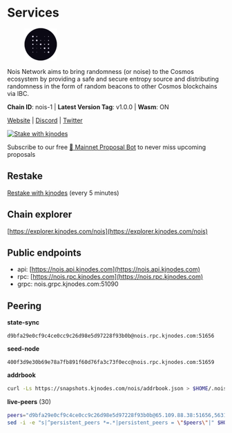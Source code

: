 # Services

<figure><img src="https://raw.githubusercontent.com/kj89/cosmos-images/main/logos/nois.png" alt=""><figcaption></figcaption></figure>

Nois Network aims to bring randomness (or noise)  to the Cosmos ecosystem by providing a safe and  secure entropy source and distributing randomness  in the form of random beacons to other Cosmos blockchains via IBC.

**Chain ID**: nois-1 | **Latest Version Tag**: v1.0.0 | **Wasm**: ON

[Website](https://nois.network) | [Discord](https://discord.gg/dHdpwtEb6F) | [Twitter](https://twitter.com/NoisRNG)

[![Stake with kjnodes](https://i.ibb.co/cr44Q8j/button-stake-with-kjnodes.png)](https://restake.app/nois/noisvaloper1fe7ju873fkknmfrmytaft93y5rlf0xcrqtp39k)

Subscribe to our free [🤖 Mainnet Proposal Bot](https://t.me/kjnodes_proposal_bot) to never miss upcoming proposals

## Restake

[Restake with kjnodes](https://restake.app/nois/noisvaloper1fe7ju873fkknmfrmytaft93y5rlf0xcrqtp39k) (every 5 minutes)
## Chain explorer
[https://explorer.kjnodes.com/nois](https://explorer.kjnodes.com/nois)

## Public endpoints

* api: [https://nois.api.kjnodes.com](https://nois.api.kjnodes.com)
* rpc: [https://nois.rpc.kjnodes.com](https://nois.rpc.kjnodes.com)
* grpc: nois.grpc.kjnodes.com:51090

## Peering

**state-sync**

```text
d9bfa29e0cf9c4ce0cc9c26d98e5d97228f93b0b@nois.rpc.kjnodes.com:51656
```

**seed-node**

```text
400f3d9e30b69e78a7fb891f60d76fa3c73f0ecc@nois.rpc.kjnodes.com:51659
```

**addrbook**
```bash
curl -Ls https://snapshots.kjnodes.com/nois/addrbook.json > $HOME/.noisd/config/addrbook.json
```

**live-peers** (30)
```bash
peers="d9bfa29e0cf9c4ce0cc9c26d98e5d97228f93b0b@65.109.88.38:51656,563162895c3152ba7c46b115cd79f5d75017e9dc@65.108.138.80:17356,95eeb1ac374e4144b05b36f6c5986472e7ef698f@135.181.209.51:26786,1893178693fc4e376f8c093ae30e44e27619f79c@198.244.213.94:25156,8ec2fee6c37c07cc5af57ec870015a0191d4707d@65.108.65.36:51656,483678c263d8ceb45b11e450628928d05c641187@194.163.167.138:60656,b26e5ac4afbadf96ad31ee3aeb5e6557f2894037@65.108.199.222:30656,922d90c7ef1840c984fcfa387a491c8d3c4481dc@65.108.141.109:55656,9d21af60ad2568ffcb55a0bd0eb03b6cfa2644c5@49.12.120.113:26656,c86b0c3ffb4fa65b188ac68d2872a9d91559bce1@65.21.55.133:26656,6eb54f48d03c2da8ab354c99ba25c80ccdeb5127@37.27.0.53:26656,2e1d9305a5be27fc708ea7bc2fade939be1259e6@65.108.82.62:51656,5cb88ba0649f0ae6e7bb7df9aa6a630702bd3643@91.107.192.45:26656,acf21becb9397db3dc7ad29cd11993c8869d0ad3@65.21.52.246:26656,1f11007b46c24a24cdceba685e6c47d783ba2a09@46.4.50.247:51656,0b4857a716ff7e9a1813c1f069f177e8d0a7c744@85.10.199.157:51656,83e530ade685efa61579eccd9f990462cd0ff36e@5.189.157.124:21656,c98c58a8cd821f8814bb995d30299e76abb485aa@142.132.194.157:26456,0ede37f273933f5f9d6644f68e51128c6332c431@65.108.11.234:26656,6ef1914f30ac7becdf2c718b65c61cd618b7021a@57.128.144.242:26656,0cf59ab91e4a96d6e5427d903644edd18d9421d1@142.132.248.138:26786,ebc272824924ea1a27ea3183dd0b9ba713494f83@195.3.220.136:27286,c10bacf94b9a70fa57acfa1aaa4498b84eb4109e@195.201.243.40:17356,f03752476d5f328b26960e20b6101a68c3c9cd6d@65.109.112.170:27656,2eec0137328523738936d50b0e0f08deb42da7f4@138.201.204.5:38656,c5d5d9dbcf99488ea0f45054806b3604fc98bd4e@113.161.144.108:26656,dd7607ce23081b71310137221ebe4610c3114bea@57.128.20.163:17356,5538f2c7fdbf5e1c71f456c07f863d82ee814935@95.217.154.80:26656,0ec27f38fed1fb128df1353782e92b4c13b90db9@167.160.93.90:56656,7b7afef902cf7b10791c42b493b2c61a7e8b2c6a@65.21.225.10:19656"
sed -i -e "s|^persistent_peers *=.*|persistent_peers = \"$peers\"|" $HOME/.noisd/config/config.toml
```
